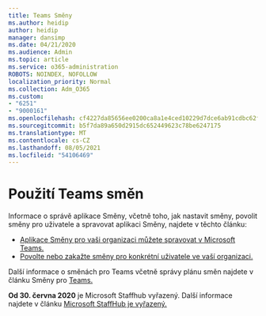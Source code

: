 ```yaml
---
title: Teams Směny
ms.author: heidip
author: heidip
manager: dansimp
ms.date: 04/21/2020
ms.audience: Admin
ms.topic: article
ms.service: o365-administration
ROBOTS: NOINDEX, NOFOLLOW
localization_priority: Normal
ms.collection: Adm_O365
ms.custom:
- "6251"
- "9000161"
ms.openlocfilehash: cf4227da85656ee0200ca8a1e4ced10229d7dce6ab91cdbc62f63a41c899c80d
ms.sourcegitcommit: b5f7da89a650d2915dc652449623c78be6247175
ms.translationtype: MT
ms.contentlocale: cs-CZ
ms.lasthandoff: 08/05/2021
ms.locfileid: "54106469"
---
```

# <a name="using-teams-shifts"></a>Použití Teams směn

Informace o správě aplikace Směny, včetně toho, jak nastavit směny, povolit směny pro uživatele a spravovat aplikaci Směny, najdete v těchto článku:
 
- [Aplikace Směny pro vaši organizaci můžete spravovat v Microsoft Teams.](https://docs.microsoft.com/microsoftteams/expand-teams-across-your-org/shifts/manage-the-shifts-app-for-your-organization-in-teams#set-up-shifts)
- [Povolte nebo zakažte směny pro konkrétní uživatele ve vaší organizaci.](https://docs.microsoft.com/microsoftteams/expand-teams-across-your-org/shifts/manage-the-shifts-app-for-your-organization-in-teams#enable-or-disable-shifts-for-specific-users-in-your-organization)

Další informace o směnách pro Teams včetně správy plánu směn najdete v článku Směny pro [Teams.](https://docs.microsoft.com/microsoftteams/expand-teams-across-your-org/shifts-for-teams-landing-page)

**Od 30. června 2020** je Microsoft Staffhub vyřazený. Další informace najdete v článku [Microsoft StaffHub je vyřazený.](https://docs.microsoft.com/MicrosoftTeams/expand-teams-across-your-org/shifts/microsoft-staffhub-to-be-retired)


